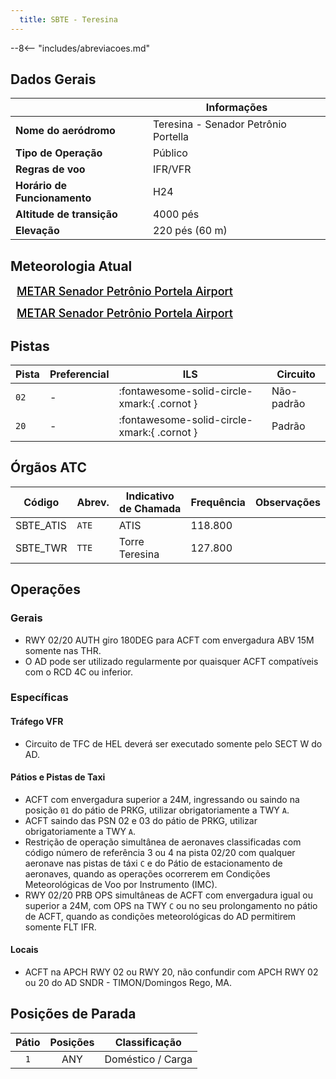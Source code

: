 ```yaml
---
  title: SBTE - Teresina
---
```


--8<-- "includes/abreviacoes.md"

## Dados Gerais

|                              | Informações                          |
|------------------------------|--------------------------------------|
| **Nome do aeródromo**        | Teresina - Senador Petrônio Portella |
| **Tipo de Operação**         | Público                              |
| **Regras de voo**            | IFR/VFR                              |
| **Horário de Funcionamento** | H24                                  |
| **Altitude de transição**    | 4000 pés                             |
| **Elevação**                 | 220 pés (60 m)                       |

## Meteorologia Atual

<a href="https://metar-taf.com/pt/SBTE" target="_blank" id="metartaf-LkzIl7SM"  style="font-size:18px; font-weight:500; color:#000; width:300px; height:435px; display:var(--show-dark); background-color: var(--md-default-bg-color); padding: 10px; margin: 0 0px 0.5em;">METAR Senador Petrônio Portela Airport</a>
<script async defer crossorigin="anonymous" src="https://metar-taf.com/pt/embed-js/SBTE?u=56997&bg_color=182061&qnh=hPa&rh=rh&target=LkzIl7SM"></script>
<a href="https://metar-taf.com/pt/SBTE" target="_blank" id="metartaf-LkzIl7SN" style="font-size:18px; font-weight:500; color:#000; width:300px; height:435px; display:var(--show-light); background-color: var(--md-default-bg-color); padding: 10px; margin: 0 0px 0.5em;">METAR Senador Petrônio Portela Airport</a>
<script async defer crossorigin="anonymous" src="https://metar-taf.com/pt/embed-js/SBTE?u=56997&qnh=hPa&rh=rh&target=LkzIl7SN"></script>

## Pistas

| Pista | Preferencial  | ILS                                         | Circuito   |
|-------|---------------|---------------------------------------------|------------|
| `02`  | -             | :fontawesome-solid-circle-xmark:{ .cornot }    | Não-padrão     |
| `20`  | -             | :fontawesome-solid-circle-xmark:{ .cornot } | Padrão     |

## Órgãos ATC

| Código     | Abrev. | Indicativo de Chamada | Frequência | Observações |
| ---------- | ------ | --------------------- | ---------- | ----------- |
| SBTE_ATIS  | `ATE`  | ATIS                  | 118.800    |             |
| SBTE_TWR   | `TTE`  | Torre Teresina        | 127.800    |             |

## Operações

### Gerais

- RWY 02/20 AUTH giro 180DEG para ACFT com envergadura ABV 15M somente nas THR.
- O AD pode ser utilizado regularmente por quaisquer ACFT compatíveis com o RCD 4C ou inferior.

### Específicas

#### Tráfego VFR

- Circuito de TFC de HEL deverá ser executado somente pelo SECT W do AD.

#### Pátios e Pistas de Taxi

- ACFT com envergadura superior a 24M, ingressando ou saindo na posição `01` do pátio de PRKG, utilizar obrigatoriamente a TWY `A`.
- ACFT saindo das PSN 02 e 03 do pátio de PRKG, utilizar obrigatoriamente a TWY `A`.
- Restrição de operação simultânea de aeronaves classificadas com código número de referência 3 ou 4 na pista 02/20 com qualquer aeronave nas pistas de táxi `C` e do Pátio de estacionamento de aeronaves, quando as operações ocorrerem em Condições Meteorológicas de Voo por Instrumento (IMC).
- RWY 02/20 PRB OPS simultâneas de ACFT com envergadura igual ou superior a 24M, com OPS na TWY `C` ou no seu prolongamento no pátio de ACFT, quando as condições meteorológicas do AD permitirem somente FLT IFR.

#### Locais

- ACFT na APCH RWY 02 ou RWY 20, não confundir com APCH RWY 02 ou 20 do AD SNDR - TIMON/Domingos Rego, MA.

## Posições de Parada

| Pátio     | Posições  | Classificação                     |
|:---------:|:---------:|-----------------------------------|
| `1`       | ANY       | Doméstico / Carga                 |